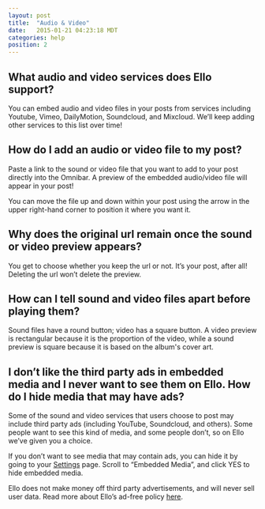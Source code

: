 ```yaml
---
layout: post
title:  "Audio & Video"
date:   2015-01-21 04:23:18 MDT
categories: help
position: 2
---
```

## What audio and video services does Ello support?

You can embed audio and video files in your posts from services including Youtube, Vimeo, DailyMotion, Soundcloud, and Mixcloud. We’ll keep adding other services to this list over time!

## How do I add an audio or video file to my post?

Paste a link to the sound or video file that you want to add to your post directly into the Omnibar. A preview of the embedded audio/video file will appear in your post!

You can move the file up and down within your post using the arrow in the upper right-hand corner to position it where you want it.

## Why does the original url remain once the sound or video preview appears?

You get to choose whether you keep the url or not. It’s your post, after all! Deleting the url won’t delete the preview.

## How can I tell sound and video files apart before playing them?

Sound files have a round button; video has a square button. A video preview is rectangular because it is the proportion of the video, while a sound preview is square because it is based on the album's cover art.

## I don’t like the third party ads in embedded media and I never want to see them on Ello. How do I hide media that may have ads?

Some of the sound and video services that users choose to post may include third party ads (including YouTube, Soundcloud, and others). Some people want to see this kind of media, and some people don’t, so on Ello we’ve given you a choice.

If you don’t want to see media that may contain ads, you can hide it by going to your [Settings](/settings) page. Scroll to “Embedded Media”, and click YES to hide embedded media.

Ello does not make money off third party advertisements, and will never sell user data. Read more about Ello’s ad-free policy [here](https://ello.co/wtf/post/why-no-ads).

